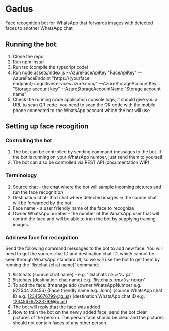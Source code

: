 # Gadus
Face recognition bot for WhatsApp that forwards images with detected faces to another WhatsApp chat

## Running the bot
1. Clone the repo
2. Run npm install
3. Run tsc (compile the typscript code)
4. Run node assets/index.js --AzureFaceApiKey "FaceApiKey" --AzureFaceEndoint "https://{yourface endpoint}.cognitiveservices.azure.com/" --AzureStorageAccountKey "Storage account key" --AzureStorageAccountName "Storage account name"
5. Check the running node application console logs, it should give you a URL to scan QR code, you need to scan the QR code with the mobile phone connected to the WhatsApp account which the bot will use

## Setting up face recogition

### Controlling the bot
1. The bot can be controlled by sending command messages to the bot. If the bot is running on your WhatsApp number, just send them to yourself.
2. The bot can also be controlled via REST API (documentation WIP)

### Terminology
1. Source chat - the chat where the bot will sample incoming pictures and run the face recognition
2. Destination chat- that chat where detected images in the source chat will be forwarded by the bot
3. Face name - a user friendly name of the face to recognize
4. Owner WhatsApp number - the number of the WhatsApp user that will control the face and will be able to train the bot by supplying training images.

### Add new face for recognition
Send the following command messages to the bot to add new face.
You will need to get the source chat ID and destination chat ID, which cannot be seen through WhatsApp standard UI, so we will use the bot to get them by running the '!listchat {chat name}' command:
1. !listchats {source chat name} - e.g. '!listchats הגן של שולה'
2. !listchats {destination chat name} e.g. '!listchats תמונות של עומר'
3. To add the face: !fmanage add {owner WhatsAppNumber e.g. 972544123456} {Face friendly name e.g. John} {source WhatsApp chat ID e.g. 12345676799@g.us} {destination WhatsApp chat ID e.g. 123456762323799@g.us}
4. The bot will reply that the face was added
5. Now to train the bot on the newly added face, send the bot clear pictures of the person. The person face should be clear and the pictures should not contain faces of any other person.

